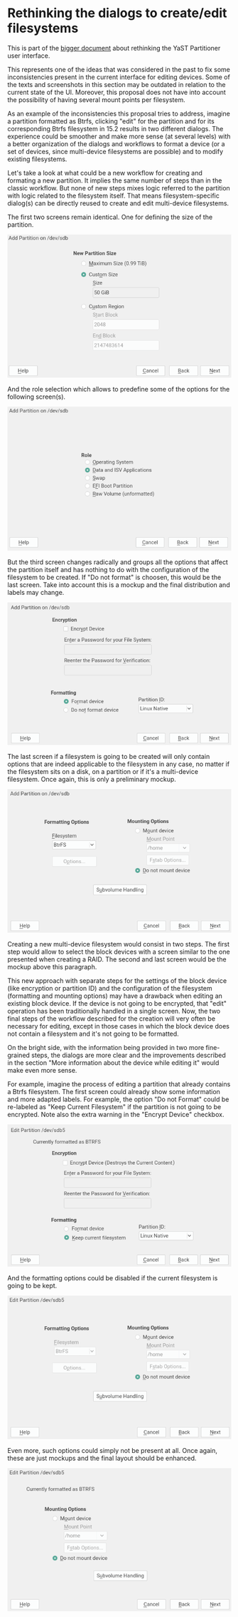 # Rethinking the dialogs to create/edit filesystems

This is part of the [bigger document](../partitioner_ui.md) about rethinking the YaST Partitioner
user interface.

This represents one of the ideas that was considered in the past to fix some inconsistencies present
in the current interface for editing devices. Some of the texts and screenshots in this section may
be outdated in relation to the current state of the UI. Moreover, this proposal does not have into
account the possibility of having several mount points per filesystem.

As an example of the inconsistencies this proposal tries to address, imagine a partition formatted
as Btrfs, clicking "edit" for the partition and for its corresponding Btrfs filesystem in 15.2
results in two different dialogs. The experience could be smoother and make more sense (at several
levels) with a better organization of the dialogs and workflows to format a device (or a set of
devices, since multi-device filesystems are possible) and to modify existing filesystems.

Let's take a look at what could be a new workflow for creating and formating a new partition. It
implies the same number of steps than in the classic workflow. But none of new steps mixes logic
referred to the partition with logic related to the filesystem itself. That means
filesystem-specific dialog(s) can be directly reused to create and edit multi-device filesystems.

The first two screens remain identical. One for defining the size of the partition.

![Partition creation step 1](img/new_part_1.png)

And the role selection which allows to predefine some of the options for the following screen(s).

![Partition creation step 2](img/new_part_2.png)

But the third screen changes radically and groups all the options that affect the partition itself
and has nothing to do with the configuration of the filesystem to be created. If "Do not format" is
choosen, this would be the last screen. Take into account this is a mockup and the final
distribution and labels may change.

![Partition creation step 3](img/new_part_3.png)

The last screen if a filesystem is going to be created will only contain options that are indeed
applicable to the filesystem in any case, no matter if the filesystem sits on a disk, on a partition
or if it's a multi-device filesystem. Once again, this is only a preliminary mockup.

![Partition creation step 4](img/new_part_4.png)

Creating a new multi-device filesystem would consist in two steps. The first step would allow to
select the block devices with a screen similar to the one presented when creating a RAID. The second
and last screen would be the mockup above this paragraph.

This new approach with separate steps for the settings of the block device (like encryption or
partition ID) and the configuration of the filesystem (formatting and mounting options) may have a
drawback when editing an existing block device. If the device is not going to be encrypted, that
"edit" operation has been traditionally handled in a single screen. Now, the two final steps of the
workflow described for the creation will very often be necessary for editing, except in those cases
in which the block device does not contain a filesystem and it's not going to be formatted.

On the bright side, with the information being provided in two more fine-grained steps, the dialogs
are more clear and the improvements described in the section "More information about the device
while editing it" would make even more sense.

For example, imagine the process of editing a partition that already contains a Btrfs filesystem.
The first screen could already show some information and more adapted labels. For example, the
option "Do not Format" could be re-labeled as "Keep Current Filesystem" if the partition is not
going to be encrypted. Note also the extra warning in the "Encrypt Device" checkbox.

![Partition edit step 1](img/edit_btrfs_part_1.png)

And the formatting options could be disabled if the current filesystem is going to be kept.

![Partition edit step 2 (option A)](img/edit_btrfs_part_2a.png)

Even more, such options could simply not be present at all. Once again, these are just mockups and
the final layout should be enhanced.

![Partition edit step 2 (option B)](img/edit_btrfs_part_2b.png)

